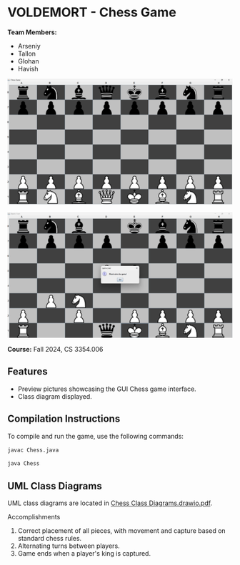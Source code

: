 # VOLDEMORT - Chess Game

**Team Members:**
- Arseniy
- Tallon
- Glohan
- Havish

![Start of the game](<Screenshot 2024-12-01 220836.png>)

![Checkmate!](image-1.png)

**Course:** Fall 2024, CS 3354.006

## Features

- Preview pictures showcasing the GUI Chess game interface.
- Class diagram displayed.

## Compilation Instructions

To compile and run the game, use the following commands:

```bash
javac Chess.java
```
```bash
java Chess
```

## UML Class Diagrams
UML class diagrams are located in [Chess Class Diagrams.drawio.pdf](<Chess%20Class%20Diagrams.drawio.pdf>).

Accomplishments
1. Correct placement of all pieces, with movement and capture based on standard chess rules.
2. Alternating turns between players.
3. Game ends when a player's king is captured.
